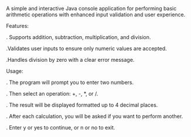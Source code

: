 A simple and interactive Java console application for performing basic arithmetic operations with enhanced input validation and user experience.

Features:

. Supports addition, subtraction, multiplication, and division.

.Validates user inputs to ensure only numeric values are accepted.

.Handles division by zero with a clear error message.

Usage:

. The program will prompt you to enter two numbers.

. Then select an operation: +, -, *, or /.

. The result will be displayed formatted up to 4 decimal places.

. After each calculation, you will be asked if you want to perform another.

. Enter y or yes to continue, or n or no to exit.
